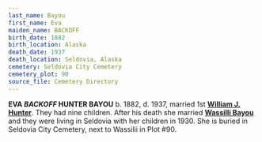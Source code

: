 ```yaml
---
last_name: Bayou
first_name: Eva 
maiden_name: BACKOFF
birth_date: 1882
birth_location: Alaska
death_date: 1937
death_location: Seldovia, Alaska
cemetery: Seldovia City Cemetery
cemetery_plot: 90
source_file: Cemetery Directory
---
```

**EVA *BACKOFF* HUNTER BAYOU** b. 1882, d. 1937, married 1st [**William J. Hunter**](../_families/Hunter_Family.md). They had nine children. After his death she married [**Wassilli Bayou**](./Bayou_Wassilie.md) and they were living in Seldovia with her children in 1930. She is buried in Seldovia City Cemetery, next to Wassilii in Plot #90.




